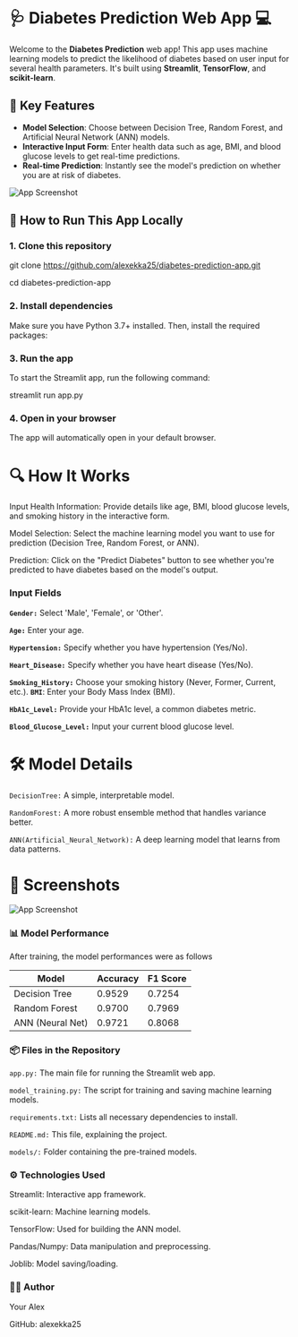 # 🩺 Diabetes Prediction Web App 💻

Welcome to the **Diabetes Prediction** web app! This app uses machine learning models to predict the likelihood of diabetes based on user input for several health parameters. It's built using **Streamlit**, **TensorFlow**, and **scikit-learn**.

## 🎯 Key Features
- **Model Selection**: Choose between Decision Tree, Random Forest, and Artificial Neural Network (ANN) models.
- **Interactive Input Form**: Enter health data such as age, BMI, and blood glucose levels to get real-time predictions.
- **Real-time Prediction**: Instantly see the model's prediction on whether you are at risk of diabetes.
  
![App Screenshot](Screenshotfirst.png)

## 🚀 How to Run This App Locally

### 1. Clone this repository

git clone https://github.com/alexekka25/diabetes-prediction-app.git

cd diabetes-prediction-app 


### 2. Install dependencies
Make sure you have Python 3.7+ installed. Then, install the required packages:


### 3. Run the app
To start the Streamlit app, run the following command: 

streamlit run app.py


### 4. Open in your browser
The app will automatically open in your default browser. 

# 🔍 How It Works

Input Health Information: Provide details like age, BMI, blood glucose levels, and smoking history in the interactive form.

Model Selection: Select the machine learning model you want to use for prediction (Decision Tree, Random Forest, or ANN).

Prediction: Click on the "Predict Diabetes" button to see whether you're predicted to have diabetes based on the model's output.

### Input Fields
**`Gender:`** Select 'Male', 'Female', or 'Other'.

**`Age:`** Enter your age.

**`Hypertension:`** Specify whether you have hypertension (Yes/No).

**`Heart_Disease:`** Specify whether you have heart disease (Yes/No).

**`Smoking_History:`** Choose your smoking history (Never, Former, Current, etc.).
**`BMI`**: Enter your Body Mass Index (BMI).

**`HbA1c_Level:`** Provide your HbA1c level, a common diabetes metric.

**`Blood_Glucose_Level:`** Input your current blood glucose level.

# 🛠️ Model Details
 `DecisionTree:` A simple, interpretable model.

`RandomForest:` A more robust ensemble method that handles variance better.

`ANN(Artificial_Neural_Network):` A deep learning model that learns from data patterns.

# 📸 Screenshots

![App Screenshot](Screenshotsecond.png)

### 📊 Model Performance
After training, the model performances were as follows

| Model           | Accuracy | F1 Score | 
|-----------------|----------|----------|
| Decision Tree   | 0.9529   | 0.7254   | 
| Random Forest   | 0.9700   | 0.7969   | 
| ANN (Neural Net)| 0.9721   | 0.8068   | 


### 📦 Files in the Repository

`app.py:` The main file for running the Streamlit web app.

`model_training.py:` The script for training and saving machine learning models.

`requirements.txt:` Lists all necessary dependencies to install.

`README.md:` This file, explaining the project.

`models/:` Folder containing the pre-trained models.

### ⚙️ Technologies Used

Streamlit: Interactive app framework.

scikit-learn: Machine learning models.

TensorFlow: Used for building the ANN model.

Pandas/Numpy: Data manipulation and preprocessing.

Joblib: Model saving/loading.

### 👨‍💻 Author
Your Alex

GitHub: alexekka25



